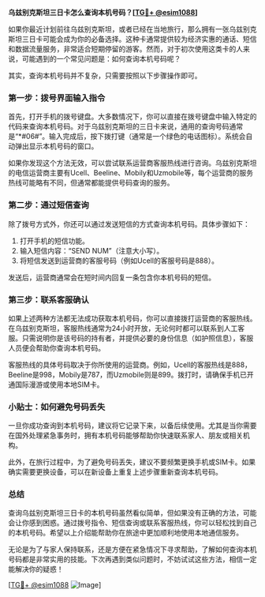 **乌兹别克斯坦三日卡怎么查询本机号码？[[TG💪+ @esim1088](https://t.me/s/esim1088)]**

如果你最近计划前往乌兹别克斯坦，或者已经在当地旅行，那么拥有一张乌兹别克斯坦三日卡可能会成为你的必备选择。这种卡通常提供较为经济实惠的通话、短信和数据流量服务，非常适合短期停留的游客。然而，对于初次使用这类卡的人来说，可能遇到的一个常见问题是：如何查询本机号码呢？

其实，查询本机号码并不复杂，只需要按照以下步骤操作即可。

### 第一步：拨号界面输入指令

首先，打开手机的拨号键盘。大多数情况下，你可以直接在拨号键盘中输入特定的代码来查询本机号码。对于乌兹别克斯坦的三日卡来说，通用的查询号码通常是“*#06#”。输入完成后，按下拨打键（通常是一个绿色的电话图标）。系统会自动弹出显示本机号码的窗口。

如果你发现这个方法无效，可以尝试联系运营商客服热线进行咨询。乌兹别克斯坦的电信运营商主要有Ucell、Beeline、Mobily和Uzmobile等，每个运营商的服务热线可能略有不同，但通常都能提供号码查询的服务。

### 第二步：通过短信查询

除了拨号方式外，你还可以通过发送短信的方式查询本机号码。具体步骤如下：

1. 打开手机的短信功能。
2. 输入短信内容：“SEND NUM”（注意大小写）。
3. 将短信发送到运营商的客服号码（例如Ucell的客服号码是888）。

发送后，运营商通常会在短时间内回复一条包含你本机号码的短信。

### 第三步：联系客服确认

如果上述两种方法都无法成功获取本机号码，你可以直接拨打运营商的客服热线。在乌兹别克斯坦，客服热线通常为24小时开放，无论何时都可以联系到人工客服。只需说明你是该号码的持有者，并提供必要的身份信息（如护照信息），客服人员便会帮助你查询本机号码。

客服热线的具体号码取决于你所使用的运营商。例如，Ucell的客服热线是888，Beeline是998，Mobily是787，而Uzmobile则是899。拨打时，请确保手机已开通国际漫游或使用本地SIM卡。

### 小贴士：如何避免号码丢失

一旦你成功查询到本机号码，建议将它记录下来，以备后续使用。尤其是当你需要在国外处理紧急事务时，拥有本机号码能够帮助你快速联系家人、朋友或相关机构。

此外，在旅行过程中，为了避免号码丢失，建议不要频繁更换手机或SIM卡。如果确实需要更换设备，可以在新设备上重复上述步骤重新查询本机号码。

### 总结

查询乌兹别克斯坦三日卡的本机号码虽然看似简单，但如果没有正确的方法，可能会让你感到困惑。通过拨号指令、短信查询或联系客服热线，你可以轻松找到自己的本机号码。希望以上介绍能帮助你在旅途中更加顺利地使用本地通信服务。

无论是为了与家人保持联系，还是方便在紧急情况下寻求帮助，了解如何查询本机号码都是非常实用的技能。下次再遇到类似问题时，不妨试试这些方法，相信一定能解决你的疑惑！

[[TG💪+ @esim1088](https://t.me/s/esim1088) ![Image](https://i.postimg.cc/4NQfJmqS/Snipaste-2025-05-13-00-14-12.png)]